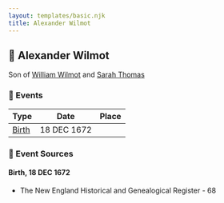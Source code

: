 ```yaml
---
layout: templates/basic.njk
title: Alexander Wilmot
---
```

## 🔵 Alexander Wilmot

Son of [William Wilmot](/people/4/47205976) and [Sarah Thomas](/people/2/28506175)

### 📆 Events

Type | Date | Place
------ | ------ | ------
[Birth](#event-c9853477-be76-4d7d-ba96-f4e4c561bfd5) | 18 DEC 1672 |

### 📰 Event Sources

#### <a id="event-c9853477-be76-4d7d-ba96-f4e4c561bfd5"></a> Birth, 18 DEC 1672
* The New England Historical and Genealogical Register  - 68